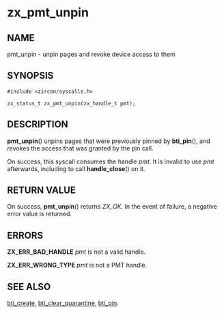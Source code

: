# zx_pmt_unpin

## NAME

pmt_unpin - unpin pages and revoke device access to them

## SYNOPSIS

```
#include <zircon/syscalls.h>

zx_status_t zx_pmt_unpin(zx_handle_t pmt);
```

## DESCRIPTION

**pmt_unpin**() unpins pages that were previously pinned by **bti_pin**(),
and revokes the access that was granted by the pin call.

On success, this syscall consumes the handle *pmt*.  It is invalid to use
*pmt* afterwards, including to call **handle_close**() on it.

## RETURN VALUE

On success, **pmt_unpin**() returns *ZX_OK*.
In the event of failure, a negative error value is returned.

## ERRORS

**ZX_ERR_BAD_HANDLE**  *pmt* is not a valid handle.

**ZX_ERR_WRONG_TYPE**  *pmt* is not a PMT handle.

## SEE ALSO

[bti_create](bti_create.md),
[bti_clear_quarantine](bti_clear_quarantine.md),
[bti_pin](bti_pin.md).
